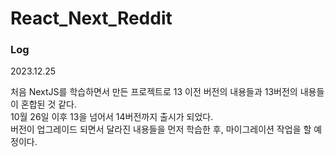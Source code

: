 ﻿# React_Next_Reddit

### Log

2023.12.25   

처음 NextJS를 학습하면서 만든 프로젝트로 13 이전 버전의 내용들과 13버전의 내용들이 혼합된 것 같다.      
10월 26일 이후 13을 넘어서 14버전까지 출시가 되었다.   
버전이 업그레이드 되면서 달라진 내용들을 먼저 학습한 후, 마이그레이션 작업을 할 예정이다.
